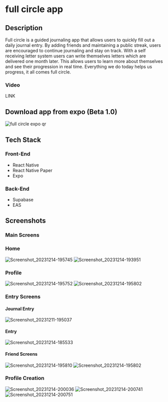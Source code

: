 # full circle app

## Description

Full circle is a guided journaling app that allows users to quickly fill out a daily journal entry. By adding friends and maintaining a public streak, users are encouraged to continue journaling and stay on track. With a self receiving letter system users can write themselves letters which are delivered one month later. This allows users to learn more about themselves and see their progression in real time. Everything we do today helps us progress, it all comes full circle.

### Video

LINK

## Download app from expo (Beta 1.0)

![full circle expo qr](https://github.com/joshuapopp17/fullcircle/assets/54725087/a5755852-cc53-41ee-a0c3-f53ca670f93d)

## Tech Stack
### Front-End
- React Native
- React Native Paper
- Expo

### Back-End
- Supabase
- EAS

## Screenshots

### Main Screens
### Home
![Screenshot_20231214-195745](https://github.com/joshuapopp17/fullcircle/assets/54725087/b4406689-fd1a-4265-8ce1-edb5bcade9a6)
![Screenshot_20231214-193951](https://github.com/joshuapopp17/fullcircle/assets/54725087/1f8d2d74-4c1d-4794-b1d1-d123d3ea9617)

### Profile
![Screenshot_20231214-195752](https://github.com/joshuapopp17/fullcircle/assets/54725087/e067e0ac-24ae-451c-a1ab-0900f4e11e0a)
![Screenshot_20231214-195802](https://github.com/joshuapopp17/fullcircle/assets/54725087/310166dd-5d2b-43b7-a302-8505a0e17919)

### Entry Screens
#### Journal Entry
![Screenshot_20231211-195037](https://github.com/joshuapopp17/fullcircle/assets/54725087/59eb1b8f-32d8-4a11-a92f-2e813c7012d7)

#### Entry
![Screenshot_20231214-185533](https://github.com/joshuapopp17/fullcircle/assets/54725087/f8eaf42b-ad8b-4558-8709-fab11854f584)

#### Friend Screens
![Screenshot_20231214-195810](https://github.com/joshuapopp17/fullcircle/assets/54725087/1bb7f27c-a684-41b9-bf42-844085dd5460)
![Screenshot_20231214-195802](https://github.com/joshuapopp17/fullcircle/assets/54725087/cf7913b2-97d1-44d7-b195-374cf8c809c1)

### Profile Creation
![Screenshot_20231214-200036](https://github.com/joshuapopp17/fullcircle/assets/54725087/8b22b22f-d7b4-4f7e-9521-83b4dd9854f4)
![Screenshot_20231214-200741](https://github.com/joshuapopp17/fullcircle/assets/54725087/46b69dcf-63e5-42e2-ac45-0989e7bea825)
![Screenshot_20231214-200751](https://github.com/joshuapopp17/fullcircle/assets/54725087/41b249bb-86a0-4b23-adcf-bd3783b043de)
